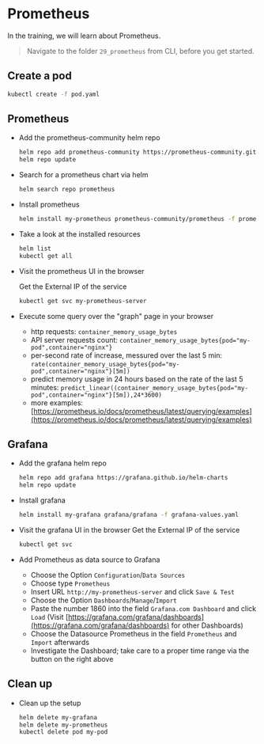 # Prometheus

In the training, we will learn about Prometheus.

>Navigate to the folder `29_prometheus` from CLI, before you get started. 

## Create a pod

```bash
kubectl create -f pod.yaml
```

## Prometheus

* Add the prometheus-community helm repo
  ```bash
  helm repo add prometheus-community https://prometheus-community.github.io/helm-charts
  helm repo update
  ```

* Search for a prometheus chart via helm
  ```bash
  helm search repo prometheus
  ```

* Install prometheus
  ```bash
  helm install my-prometheus prometheus-community/prometheus -f prometheus-values.yaml
  ```

* Take a look at the installed resources
  ```bash
  helm list
  kubectl get all
  ```

* Visit the prometheus UI in the browser

  Get the External IP of the service
  ```bash
  kubectl get svc my-prometheus-server
  ```

* Execute some query over the "graph" page in your browser
  * http requests: `container_memory_usage_bytes`
  * API server requests count: `container_memory_usage_bytes{pod="my-pod",container="nginx"}`
  * per-second rate of increase, messured over the last 5 min: `rate(container_memory_usage_bytes{pod="my-pod",container="nginx"}[5m])`
  * predict memory usage in 24 hours based on the rate of the last 5 minutes: `predict_linear((container_memory_usage_bytes{pod="my-pod",container="nginx"}[5m]),24*3600)`
  * more examples: [https://prometheus.io/docs/prometheus/latest/querying/examples](https://prometheus.io/docs/prometheus/latest/querying/examples)

## Grafana

* Add the grafana helm repo
  ```bash
  helm repo add grafana https://grafana.github.io/helm-charts
  helm repo update
  ```

* Install grafana
  ```bash
  helm install my-grafana grafana/grafana -f grafana-values.yaml
  ```

* Visit the grafana UI in the browser
  Get the External IP of the service
  ```bash  
  kubectl get svc
  ```

* Add Prometheus as data source to Grafana
  * Choose the Option `Configuration`/`Data Sources`
  * Choose type `Prometheus`
  * Insert URL `http://my-prometheus-server` and click `Save & Test`
  * Choose the Option `Dashboards`/`Manage`/`Import`
  * Paste the number 1860 into the field `Grafana.com Dashboard` and click `Load` (Visit [https://grafana.com/grafana/dashboards](https://grafana.com/grafana/dashboards) for other Dashboards)
  * Choose the Datasource Prometheus in the field `Prometheus` and `Import` afterwards
  * Investigate the Dashboard; take care to a proper time range via the button on the right above

## Clean up
* Clean up the setup
  ```bash
  helm delete my-grafana
  helm delete my-prometheus
  kubectl delete pod my-pod
  ```
